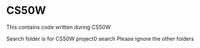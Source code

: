# CS50W

This contains code written during CS50W

Search folder is for CS50W project0 search
Please ignore the other folders
